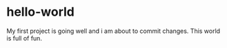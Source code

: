 # hello-world
My first project is going well and i am about to commit changes. This world is full of fun.
